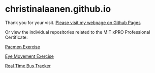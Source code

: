 # christinalaanen.github.io

Thank you for your visit. 
<a href="https://christinalaanen.github.io">Please visit my webpage on Github Pages</a>

Or view the individual repositories related to the MIT xPRO Professional Certificate:

<a href="https://github.com/christinalaanen/mitxpro-pacmen-exercise">Pacmen Exercise</a>

<a href="https://github.com/christinalaanen/mitxpro-eyes-exercise">Eye Movement Exercise</a>

<a href="https://github.com/christinalaanen/mitxpro-real-time-bus-tracker">Real Time Bus Tracker</a>
